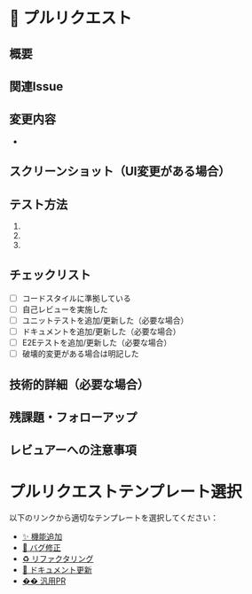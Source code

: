 # 📝 プルリクエスト

## 概要
<!-- このプルリクエストで何を変更したのかを簡潔に説明してください -->

## 関連Issue
<!-- このPRで解決するIssue番号 (例: "fixes #123") -->

## 変更内容
<!-- 変更の詳細を箇条書きで説明してください -->
- 

## スクリーンショット（UI変更がある場合）
<!-- UI変更がある場合は、変更前と変更後のスクリーンショットを追加してください -->

## テスト方法
<!-- この変更をどのようにテストしたか、またはテストすべきかを説明してください -->
1. 
2. 
3. 

## チェックリスト
<!-- 該当する項目に [x] を入れてください -->
- [ ] コードスタイルに準拠している
- [ ] 自己レビューを実施した
- [ ] ユニットテストを追加/更新した（必要な場合）
- [ ] ドキュメントを追加/更新した（必要な場合）
- [ ] E2Eテストを追加/更新した（必要な場合）
- [ ] 破壊的変更がある場合は明記した

## 技術的詳細（必要な場合）
<!-- 実装の詳細や技術的な選択理由など、必要があれば記載してください -->

## 残課題・フォローアップ
<!-- 今後対応が必要な課題や次のステップがあれば記載してください -->

## レビュアーへの注意事項
<!-- レビュアーに特に確認してほしい点や注意点があれば記載してください -->

# プルリクエストテンプレート選択

以下のリンクから適切なテンプレートを選択してください：

- [✨ 機能追加](?expand=1&template=feature.md)
- [🐛 バグ修正](?expand=1&template=bugfix.md)
- [♻️ リファクタリング](?expand=1&template=refactoring.md)
- [📝 ドキュメント更新](?expand=1&template=documentation.md)
- [�� 汎用PR](?expand=1) 